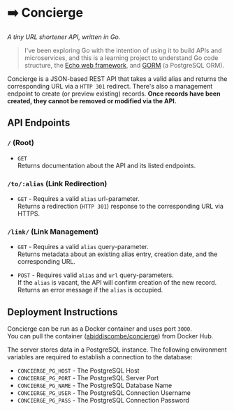 # ➡️ Concierge

_A tiny URL shortener API, written in Go._

> I've been exploring Go with the intention of using it to build APIs and microservices, and this is a learning project to understand Go code structure, the [Echo web framework](https://echo.labstack.com/), and [GORM](https://gorm.io) (a PostgreSQL ORM).

Concierge is a JSON-based REST API that takes a valid alias and returns the corresponding URL via a `HTTP 301` redirect. There's also a management endpoint to create (or preview existing) records. **Once records have been created, they cannot be removed or modified via the API.**

## API Endpoints

### `/` (Root)

- `GET` \
Returns documentation about the API and its listed endpoints.

### `/to/:alias` (Link Redirection)

- `GET` - Requires a valid `alias` url-parameter. \
Returns a redirection (`HTTP 301`) response to the corresponding URL via HTTPS.

### `/link/` (Link Management)

- `GET` - Requires a valid `alias` query-parameter. \
Returns metadata about an existing alias entry, creation date, and the corresponding URL.

- `POST` - Requires valid `alias` and `url` query-parameters. \
If the `alias` is vacant, the API will confirm creation of the new record. Returns an error message if the `alias` is occupied.

## Deployment Instructions

Concierge can be run as a Docker container and uses port `3000`. \
You can pull the container ([abiddiscombe/concierge](https://hub.docker.com/repository/docker/abiddiscombe/concierge/general)) from Docker Hub.

The server stores data in a PostgreSQL instance. The following environment variables are required to establish a connection to the database:

- `CONCIERGE_PG_HOST` - The PostgreSQL Host
- `CONCIERGE_PG_PORT` - The PostgreSQL Server Port
- `CONCIERGE_PG_NAME` - The PostgreSQL Database Name
- `CONCIERGE_PG_USER` - The PostgreSQL Connection Username
- `CONCIERGE_PG_PASS` - The PostgreSQL Connection Password
